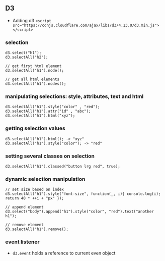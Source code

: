 ## D3

* Adding d3 `<script src="https://cdnjs.cloudflare.com/ajax/libs/d3/4.13.0/d3.min.js"></script>`

### selection
```
d3.select("h1");
d3.selectAll("h2");

// get first html element
d3.selectAll('h1').node();

// get all html elements
d3.selectAll('h1').nodes();

```

### manipulating selections: style, attributes, text and html

```
d3.selectAll("h1").style("color" , "red");
d3.selectAll("h1").attr("id" , "abc");
d3.selectAll("h1").html("xyz");
```

### getting selection values

```
d3.selectAll("h1").html(); -> "xyz"
d3.selectAll("h1").style("color"); -> "red"
```

### setting several classes on selection

```
d3.selectAll("h1").classed("button lrg red", true);
```

### dynamic selection manipulation

```
// set size based on index
d3.selectAll("h1").style("font-size", function(_, i){ console.log(i); return 40 * ++i + "px" });

// append element
d3.select("body").append("h1").style("color", "red").text("another h1");

// remove element
d3.selectAll("h1").remove();
```

### event listener

* `d3.event` holds a reference to current even object



